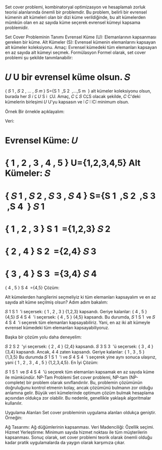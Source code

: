 Set cover problemi, kombinatoryal optimizasyon ve hesaplamalı zorluk teorisi alanlarında önemli bir problemdir. Bu problem, belirli bir evrensel kümenin alt kümeleri olan bir dizi küme verildiğinde, bu alt kümelerden mümkün olan en az sayıda küme seçerek evrensel kümeyi kapsama problemidir.

Set Cover Probleminin Tanımı
Evrensel Küme (U): Elemanlarının kapsanması gereken bir küme.
Alt Kümeler (S): Evrensel kümenin elemanlarını kapsayan alt kümeler koleksiyonu.
Amaç: Evrensel kümedeki tüm elemanları kapsayan en az sayıda alt kümeyi seçmek.
Formülasyon
Formel olarak, set cover problemi şu şekilde tanımlanabilir:

𝑈
U bir evrensel küme olsun.
𝑆
=
{
𝑆
1
,
𝑆
2
,
…
,
𝑆
𝑚
}
S={S 
1
​
 ,S 
2
​
 ,…,S 
m
​
 } alt kümeler koleksiyonu olsun, burada her 
𝑆
𝑖
⊆
𝑈
S 
i
​
 ⊆U.
Amaç, 
𝐶
⊆
𝑆
C⊆S olacak şekilde, 
𝐶
C'deki kümelerin birleşimi 
𝑈
U'yu kapsasın ve 
∣
𝐶
∣
∣C∣ minimum olsun.

Örnek
Bir örnekle açıklayalım:

Veri:

Evrensel Küme: 
𝑈
=
{
1
,
2
,
3
,
4
,
5
}
U={1,2,3,4,5}
Alt Kümeler: 
𝑆
=
{
𝑆
1
,
𝑆
2
,
𝑆
3
,
𝑆
4
}
S={S 
1
​
 ,S 
2
​
 ,S 
3
​
 ,S 
4
​
 }
𝑆
1
=
{
1
,
2
,
3
}
S 
1
​
 ={1,2,3}
𝑆
2
=
{
2
,
4
}
S 
2
​
 ={2,4}
𝑆
3
=
{
3
,
4
}
S 
3
​
 ={3,4}
𝑆
4
=
{
4
,
5
}
S 
4
​
 ={4,5}
Çözüm:

Alt kümelerden hangilerini seçmeliyiz ki tüm elemanları kapsayalım ve en az sayıda alt küme seçilmiş olsun?
Adım adım bakalım:

𝑆
1
S 
1
​
 'i seçersek: 
{
1
,
2
,
3
}
{1,2,3} kapsandı.
Geriye kalanlar: 
{
4
,
5
}
{4,5}
𝑆
4
S 
4
​
 'i seçersek: 
{
4
,
5
}
{4,5} kapsandı.
Bu durumda, 
𝑆
1
S 
1
​
  ve 
𝑆
4
S 
4
​
 'i seçerek tüm elemanları kapsayabiliriz. Yani, en az iki alt kümeyle evrensel kümedeki tüm elemanları kapsayabiliyoruz.

Başka bir çözüm yolu daha deneyelim:

𝑆
2
S 
2
​
 'yi seçersek: 
{
2
,
4
}
{2,4} kapsandı.
𝑆
3
S 
3
​
 'ü seçersek: 
{
3
,
4
}
{3,4} kapsandı. Ancak, 
4
4 zaten kapsandı.
Geriye kalanlar: 
{
1
,
3
,
5
}
{1,3,5}
Bu durumda 
𝑆
1
S 
1
​
 'i ve 
𝑆
4
S 
4
​
 'i seçerek yine aynı sonuca ulaşırız, yani 
{
1
,
2
,
3
,
4
,
5
}
{1,2,3,4,5}.
En İyi Çözüm:

𝑆
1
S 
1
​
  ve 
𝑆
4
S 
4
​
 'ü seçerek tüm elemanları kapsamak en az sayıda küme ile mümkündür.
NP-Tam Problemi
Set cover problemi, NP-tam (NP-complete) bir problem olarak sınıflandırılır. Bu, problemin çözümünün doğruluğunu kontrol etmenin kolay, ancak çözümünü bulmanın zor olduğu anlamına gelir. Büyük veri kümelerinde optimum çözüm bulmak hesaplama açısından oldukça zor olabilir. Bu nedenle, genellikle yaklaşık algoritmalar kullanılır.

Uygulama Alanları
Set cover probleminin uygulama alanları oldukça geniştir. Örneğin:

Ağ Tasarımı: Ağ düğümlerinin kapsanması.
Veri Madenciliği: Özellik seçimi.
Hizmet Yerleştirme: Minimum sayıda hizmet noktası ile tüm müşterilerin kapsanması.
Sonuç olarak, set cover problemi teorik olarak önemli olduğu kadar pratik uygulamalarda da yaygın olarak karşımıza çıkar.
